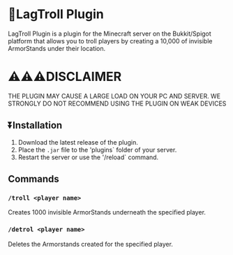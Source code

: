 # 🧱LagTroll Plugin

LagTroll Plugin is a plugin for the Minecraft server on the Bukkit/Spigot platform that allows you to troll players by creating a 10,000 of invisible ArmorStands under their location.

# ⚠️⚠️⚠️DISCLAIMER
THE PLUGIN MAY CAUSE A LARGE LOAD ON YOUR PC AND SERVER. WE STRONGLY DO NOT RECOMMEND USING THE PLUGIN ON WEAK DEVICES

## ⏬Installation

1. Download the latest release of the plugin.
2. Place the `.jar` file to the 'plugins` folder of your server.
3. Restart the server or use the '/reload` command.

## Commands

### `/troll <player name>`

Creates 1000 invisible ArmorStands underneath the specified player.

### `/detrol <player name>`

Deletes the Armorstands created for the specified player.
